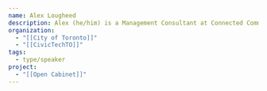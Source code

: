 ```yaml
---
name: Alex Lougheed
description: Alex (he/him) is a Management Consultant at Connected Community team. He is a technology and digital government advisor. Prior to joining the City, he worked for the Ontario government where he helped found their digital government and digital innovation unit initiatives.
organization:
  - "[[City of Toronto]]"
  - "[[CivicTechTO]]"
tags:
  - type/speaker
project:
  - "[[Open Cabinet]]"
---
```

